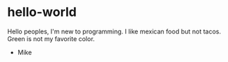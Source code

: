 # hello-world

Hello peoples,
I'm new to programming. I like mexican food but not tacos. Green is not my favorite color.

- Mike

